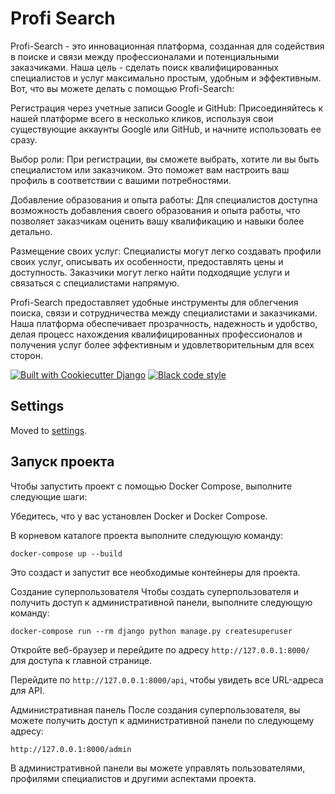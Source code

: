 # Profi Search

Profi-Search - это инновационная платформа, созданная для содействия в поиске и связи между профессионалами и потенциальными заказчиками. Наша цель - сделать поиск квалифицированных специалистов и услуг максимально простым, удобным и эффективным. Вот, что вы можете делать с помощью Profi-Search:

Регистрация через учетные записи Google и GitHub: Присоединяйтесь к нашей платформе всего в несколько кликов, используя свои существующие аккаунты Google или GitHub, и начните использовать ее сразу.

Выбор роли: При регистрации, вы сможете выбрать, хотите ли вы быть специалистом или заказчиком. Это поможет вам настроить ваш профиль в соответствии с вашими потребностями.

Добавление образования и опыта работы: Для специалистов доступна возможность добавления своего образования и опыта работы, что позволяет заказчикам оценить вашу квалификацию и навыки более детально.

Размещение своих услуг: Специалисты могут легко создавать профили своих услуг, описывать их особенности, предоставлять цены и доступность. Заказчики могут легко найти подходящие услуги и связаться с специалистами напрямую.

Profi-Search предоставляет удобные инструменты для облегчения поиска, связи и сотрудничества между специалистами и заказчиками. Наша платформа обеспечивает прозрачность, надежность и удобство, делая процесс нахождения квалифицированных профессионалов и получения услуг более эффективным и удовлетворительным для всех сторон.

[![Built with Cookiecutter Django](https://img.shields.io/badge/built%20with-Cookiecutter%20Django-ff69b4.svg?logo=cookiecutter)](https://github.com/cookiecutter/cookiecutter-django/)
[![Black code style](https://img.shields.io/badge/code%20style-black-000000.svg)](https://github.com/ambv/black)

## Settings

Moved to [settings](http://cookiecutter-django.readthedocs.io/en/latest/settings.html).

## Запуск проекта
Чтобы запустить проект с помощью Docker Compose, выполните следующие шаги:

Убедитесь, что у вас установлен Docker и Docker Compose.

В корневом каталоге проекта выполните следующую команду:


```docker-compose up --build```

Это создаст и запустит все необходимые контейнеры для проекта.

Создание суперпользователя
Чтобы создать суперпользователя и получить доступ к административной панели, выполните следующую команду:


```docker-compose run --rm django python manage.py createsuperuser```



Откройте веб-браузер и перейдите по адресу ```http://127.0.0.1:8000/``` для доступа к главной странице.


Перейдите по ```http://127.0.0.1:8000/api```, чтобы увидеть все URL-адреса для API.

Административная панель
После создания суперпользователя, вы можете получить доступ к административной панели по следующему адресу:

```http://127.0.0.1:8000/admin```

В административной панели вы можете управлять пользователями, профилями специалистов и другими аспектами проекта.
